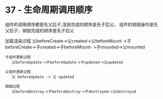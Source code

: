 
# 37 - 生命周期调用顺序
   组件的调用顺序都是先父后子,渲染完成的顺序是先子后父。
   组件的销毁操作是先父后子，销毁完成的顺序是先子后父       

   加载渲染过程
       父beforeCreate->父created->父beforeMount
       ->子beforeCreate->子created->子beforeMount- >子mounted->父mounted

    子组件更新过程
       父beforeUpdate->子beforeUpdate->子updated->父updated
  
    父组件更新过程
       父 beforeUpdate -> 父 updated
 
    销毁过程
       父beforeDestroy->子beforeDestroy->子destroyed->父destroyed